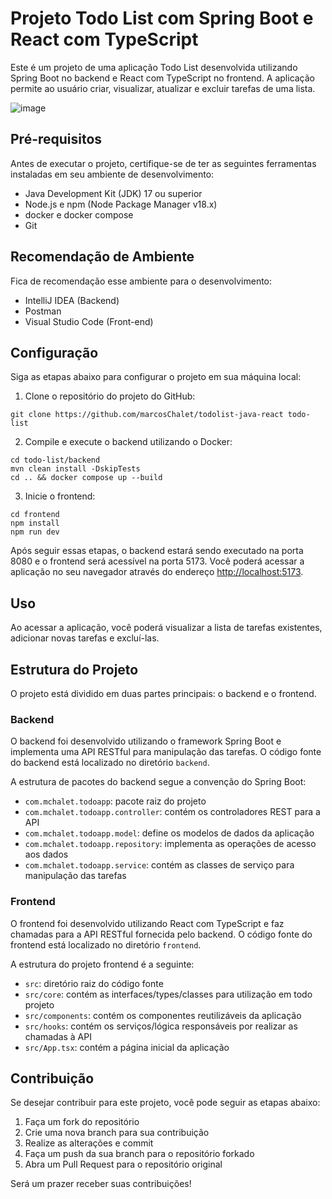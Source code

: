 # Projeto Todo List com Spring Boot e React com TypeScript

Este é um projeto de uma aplicação Todo List desenvolvida utilizando Spring Boot no backend e React com TypeScript no frontend. A aplicação permite ao usuário criar, visualizar, atualizar e excluir tarefas de uma lista.

![image](https://github.com/marcosChalet/todolist-java-react/assets/72557256/71a96513-bfc1-4ee2-a08c-1169177c726b)

## Pré-requisitos

Antes de executar o projeto, certifique-se de ter as seguintes ferramentas instaladas em seu ambiente de desenvolvimento:

- Java Development Kit (JDK) 17 ou superior
- Node.js e npm (Node Package Manager v18.x)
- docker e docker compose
- Git

## Recomendação de Ambiente

Fica de recomendação esse ambiente para o desenvolvimento:

- IntelliJ IDEA (Backend)
- Postman
- Visual Studio Code (Front-end)

## Configuração

Siga as etapas abaixo para configurar o projeto em sua máquina local:

1. Clone o repositório do projeto do GitHub:
```
git clone https://github.com/marcosChalet/todolist-java-react todo-list
```

2. Compile e execute o backend utilizando o Docker:
```
cd todo-list/backend
mvn clean install -DskipTests
cd .. && docker compose up --build
```

3. Inicie o frontend:
```
cd frontend
npm install
npm run dev
```

Após seguir essas etapas, o backend estará sendo executado na porta 8080 e o frontend será acessível na porta 5173. Você poderá acessar a aplicação no seu navegador através do endereço [http://localhost:5173](http://localhost:5173).

## Uso

Ao acessar a aplicação, você poderá visualizar a lista de tarefas existentes, adicionar novas tarefas e excluí-las.

## Estrutura do Projeto

O projeto está dividido em duas partes principais: o backend e o frontend.

### Backend

O backend foi desenvolvido utilizando o framework Spring Boot e implementa uma API RESTful para manipulação das tarefas. O código fonte do backend está localizado no diretório `backend`.

A estrutura de pacotes do backend segue a convenção do Spring Boot:

- `com.mchalet.todoapp`: pacote raiz do projeto
- `com.mchalet.todoapp.controller`: contém os controladores REST para a API
- `com.mchalet.todoapp.model`: define os modelos de dados da aplicação
- `com.mchalet.todoapp.repository`: implementa as operações de acesso aos dados
- `com.mchalet.todoapp.service`: contém as classes de serviço para manipulação das tarefas

### Frontend

O frontend foi desenvolvido utilizando React com TypeScript e faz chamadas para a API RESTful fornecida pelo backend. O código fonte do frontend está localizado no diretório `frontend`.

A estrutura do projeto frontend é a seguinte:

- `src`: diretório raiz do código fonte
- `src/core`: contém as interfaces/types/classes para utilização em todo projeto
- `src/components`: contém os componentes reutilizáveis da aplicação
- `src/hooks`: contém os serviços/lógica responsáveis por realizar as chamadas à API
- `src/App.tsx`: contém a página inicial da aplicação

## Contribuição

Se desejar contribuir para este projeto, você pode seguir as etapas abaixo:

1. Faça um fork do repositório
2. Crie uma nova branch para sua contribuição
3. Realize as alterações e commit
4. Faça um push da sua branch para o repositório forkado
5. Abra um Pull Request para o repositório original

Será um prazer receber suas contribuições!
